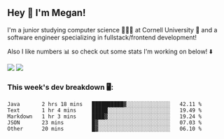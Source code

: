 ## Hey 👋 I'm Megan! 
I'm a junior studying computer science 👩🏻‍💻 at Cornell University 🐻 and a software engineer specializing in fullstack/frontend development!

Also I like numbers 📊 so check out some stats I'm working on below! ⬇️

<img src="https://github-readme-stats.vercel.app/api?username=meganyin13&show_icons=true&hide=stars&count_private=true" />

<img src="https://github-readme-stats.vercel.app/api/top-langs/?username=meganyin13&layout=compact&hide=Jupyter%20Notebook" />

### This week's dev breakdown 🖥:
<!--START_SECTION:waka-->
```text
Java       2 hrs 18 mins   ██████████▓░░░░░░░░░░░░░░   42.11 % 
Text       1 hr 4 mins     █████░░░░░░░░░░░░░░░░░░░░   19.49 % 
Markdown   1 hr 3 mins     ████▓░░░░░░░░░░░░░░░░░░░░   19.24 % 
JSON       23 mins         █▓░░░░░░░░░░░░░░░░░░░░░░░   07.03 % 
Other      20 mins         █▓░░░░░░░░░░░░░░░░░░░░░░░   06.10 % 
```
<!--END_SECTION:waka-->